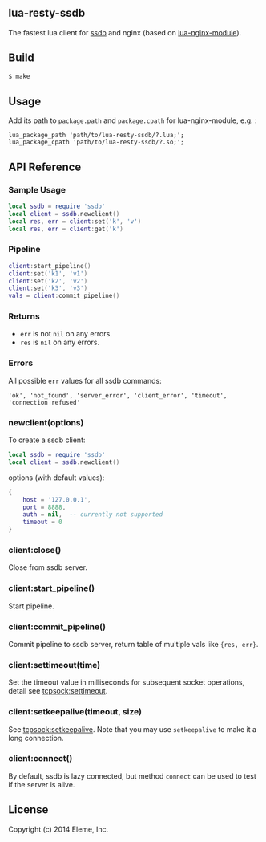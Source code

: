 lua-resty-ssdb
--------------

The fastest lua client for [ssdb](https://github.com/ideawu/ssdb) and nginx
(based on [lua-nginx-module](https://github.com/openresty/lua-nginx-module)).

Build
------

```bash
$ make
```

Usage
-----

Add its path to `package.path` and `package.cpath` for lua-nginx-module,
e.g. :

```
lua_package_path 'path/to/lua-resty-ssdb/?.lua;';
lua_package_cpath 'path/to/lua-resty-ssdb/?.so;';
```

API Reference
-------------

### Sample Usage

```lua
local ssdb = require 'ssdb'
local client = ssdb.newclient()
local res, err = client:set('k', 'v')
local res, err = client:get('k')
```

### Pipeline

```lua
client:start_pipeline()
client:set('k1', 'v1')
client:set('k2', 'v2')
client:set('k3', 'v3')
vals = client:commit_pipeline()
```

### Returns

- `err` is not `nil` on any errors.
- `res` is `nil` on any errors.

### Errors

All possible `err` values for all ssdb commands: 

```
'ok', 'not_found', 'server_error', 'client_error', 'timeout', 'connection refused'
```

### newclient(options)

To create a ssdb client:

```lua
local ssdb = require 'ssdb'
local client = ssdb.newclient()
```

options (with default values):

```lua
{
    host = '127.0.0.1',
    port = 8888,
    auth = nil,  -- currently not supported
    timeout = 0
}
```

### client:close()

Close from ssdb server.

### client:start_pipeline()

Start pipeline.

### client:commit_pipeline()

Commit pipeline to ssdb server, return table of multiple vals like `{res, err}`.

### client:settimeout(time)

Set the timeout value in milliseconds for subsequent socket operations, detail see 
[tcpsock:settimeout](http://wiki.nginx.org/HttpLuaModule#tcpsock:settimeout).

### client:setkeepalive(timeout, size)

See [tcpsock:setkeepalive](http://wiki.nginx.org/HttpLuaModule#tcpsock:setkeepalive).
Note that you may use `setkeepalive` to make it a long connection.

### client:connect()

By default, ssdb is lazy connected, but method `connect` can be used to 
test if the server is alive.

License
--------

Copyright (c) 2014 Eleme, Inc.

